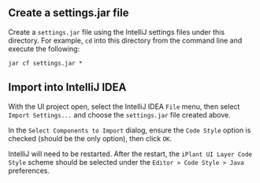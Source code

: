 ## Create a settings.jar file

Create a `settings.jar` file using the IntelliJ settings files under this directory.
For example, `cd` into this directory from the command line and execute the following:

    jar cf settings.jar *

## Import into IntelliJ IDEA

With the UI project open, select the IntelliJ IDEA `File` menu, then select `Import Settings...` and
choose the `settings.jar` file created above.

In the `Select Components to Import` dialog, ensure the `Code Style` option is checked (should be the only
option), then click `OK`.

IntelliJ will need to be restarted. After the restart, the `iPlant UI Layer Code Style` scheme should be
selected under the `Editor > Code Style > Java` preferences.
